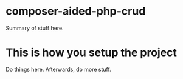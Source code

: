 # composer-aided-php-crud

Summary of stuff here.

# This is how you setup the project

Do things here. Afterwards, do more stuff.
